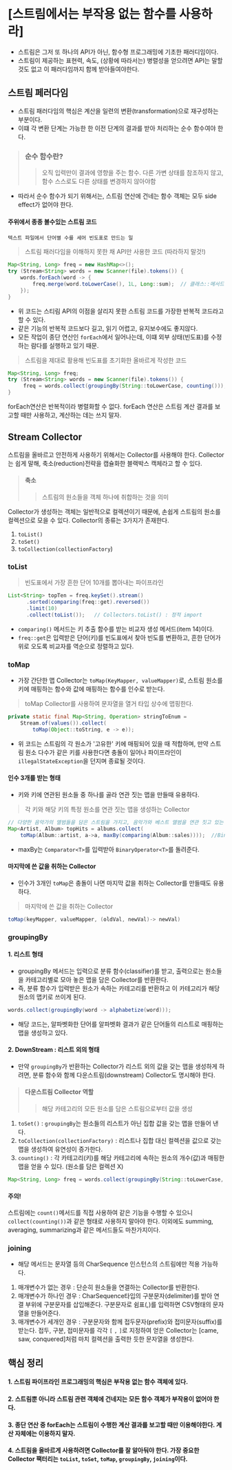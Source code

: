 # [스트림에서는 부작용 없는 함수를 사용하라]

* 스트림은 그저 또 하나의 API가 아닌, 함수형 프로그래밍에 기초한 패러디임이다.
* 스트림이 제공하는 표현력, 속도, (상황에 따라서는) 병렬성을 얻으려면 API는 말할 것도 없고 이 패러다임까지 함께 받아들여야한다.


## 스트림 페러다임
* 스트림 패러다임의 핵심은 계산을 일련의 변환(transformation)으로 재구성하는 부분이다.
* 이떄 각 변환 단계는 가능한 한 이전 단계의 결과를 받아 처리하는 순수 함수여야 한다.

> ### 순수 함수란?
>> 오직 입력만이 결과에 영향을 주는 함수. 다른 가변 상태를 참조하지 않고, 함수 스스로도 다른 상태를 변경하지 않아야함

* 따라서 순수 함수가 되기 위해서는, 스트림 연산에 건네는 함수 객체는 모두 side effect가 없어야 한다. 


#### 주위에서 종종 볼수있는 스트림 코드
	텍스트 파일에서 단어별 수를 세어 빈도표로 만드는 일

> 스트림 패러다임을 이해하지 못한 채 API만 사용한 코드 (따라하지 말것!)
```java
Map<String, Long> freq = new HashMap<>();
try (Stream<String> words = new Scanner(file).tokens()) {
	words.forEach(word -> {
		freq.merge(word.toLowerCase(), 1L, Long::sum);  // 클래스::메서드
	});
}
```
* 위 코드는 스티림 API의 이점을 살리지 못한 스트림 코드를 가장한 반복적 코드라고 할 수 있다.
* 같은 기능의 반복적 코드보다 길고, 읽기 어렵고, 유지보수에도 좋지않다.
* 모든 작업이 종단 연산인 `forEach`에서 일어나는데, 이떄 외부 상태(빈도표)를 수정하는 람다를 실행하고 있기 때문.

> 스트림을 제대로 활용해 빈도표를 초기화한 올바르게 작성한 코드
```java
Map<String, Long> freq;
try (Stream<String> words = new Scanner(file).tokens()) {
     freq = words.collect(groupingBy(String::toLowerCase, counting()));
}
```

forEach연산은 반복적이라 병렬화할 수 없다.
forEach 연산은 스트림 계산 결과를 보고할 때만 사용하고, 계산하는 데는 쓰지 말자.

## Stream Collector
스트림을 올바르고 안전하게 사용하기 위해서는 Collector를 사용해야 한다. Collector는 쉽게 말해, 축소(reduction)전략을 캡슐화한 블랙박스 캑체라고 할 수 있다.

> #### 축소
>> 스트림의 원소들을 객체 하나에 취합하는 것을 의미

Collector가 생성하는 객체는 일반적으로 컬렉션이기 때문에, 손쉽게 스트림의 원소를 컬렉션으로 모을 수 있다. Collector의 종류는 3가지가 존재한다.

1. `toList()`
2. `toSet()`
3. `toCollection(collectionFactory`)


### toList
> 빈도표에서 가장 흔한 단어 10개를 뽑아내는 파이프라인
```java
List<String> topTen = freq.keySet().stream()
      .sorted(comparing(freq::get).reversed())
      .limit(10)
      .collect(toList());   // Collectors.toList() : 정적 import
```

* `comparing()` 메서드는 키 추출 함수를 받는 비교자 생성 메서드(item 14)이다.
* `freq::get`은 입력받은 단어(키)를 빈도표에서 찾아 빈도를 변환하고, 흔한 단어가 위로 오도록 비교자를 역순으로 정렬하고 있다.

### toMap
* 가장 간단한 맵 Collector는 `toMap(KeyMapper, valueMapper)`로, 스트림 원소를 키에 매핑하는 함수와 값에 매핑하는 함수를 인수로 받는다.

> toMap Collector를 사용하여 문자열을 열거 타입 상수에 맵핑한다.
```java
private static final Map<String, Operation> stringToEnum = 
	Stream.of(values()).collect(
		toMap(Object::toString, e -> e));
```
* 위 코드는 스트림의 각 원소가 '고유한' 키에 매핑되어 있을 때 적합하며, 만약 스트림 원소 다수가 같은 키를 사용한다면 충돌이 일어나 파이프라인이 `illegalStateException`을 던지며 종료될 것이다.


#### 인수 3개를 받는 형태
* 키와 키에 연관된 원소들 중  하나를 골라 연관 짓는 맵을 만들때 유용하다.

> 각 키와 해당 키의 특정 원소를 연관 짓는 맵을 생성하는 Collector
```java
// 다양한 음악가의 앨범들을 담은 스트림을 가지고, 음악가와 베스트 앨범을 연관 짓고 있는 Collector
Map<Artist, Album> topHits = albums.collect(
	toMap(Album::artist, a->a, maxBy(comparing(Album::sales))));  //BinaryOperator.maxBy()
```

* maxBy는 `Comparator<T>`를 입력받아 `BinaryOperator<T>`를 돌려준다.

#### 마지막에 쓴 값을 취하는 Collector
* 인수가 3개인 `toMap`은 충돌이 나면 마지막 값을 취하는 Collector를 만들때도 유용하다.

> 마지막에 쓴 값을 취하는 Collector
```java
toMap(keyMapper, valueMapper, (oldVal, newVal)-> newVal)
```


### groupingBy

#### 1. 리스트 형태
* groupingBy 메서드는 입력으로 분류 함수(classifier)를 받고, 출력으로는 원소들을 카테고리별로 모아 놓은 맵을 담은 Collector를 반환한다.
* 즉, 분류 함수가 입력받은 원소가 속하는 카테고리를 반환하고 이 카테고리가 해당 원소의 맵키로 쓰이게 된다.

```java
words.collect(groupingBy(word -> alphabetize(word))); 
```
* 해당 코드는, 알파벳화한 단어를 알파벳화 결과가 같은 단어들의 리스트로 매핑하는 맵을 생성하고 있다.

#### 2. DownStream : 리스트 외의 형태
* 만약 `groupingBy`가 반환하는 Collector가 리스트 외의 값을 갖는 맵을 생성하게 하려면, 분류 함수와 함께 다운스트림(downstream) Collector도 명시해야 한다.

> #### 다운스트림 Collector 역할
>> 해당 카테고리의 모든 원소를 담은 스트림으로부터 값을 생성

1. `toSet()` : `groupingBy`는 원소들의 리스트가 아닌 집합 값을 갖는 맵을 만들어 낸다.
2. `toCollection(collectionFactory)` : 리스트나 집합 대신 컬렉션을 값으로 갖는 맵을 생성하여 유연성이 증가한다.
3. `counting()` : 각 카테고리(키)를 해당 카테고리에 속하는 원소의 개수(값)과 매핑한 맵을 얻을 수 있다. (원소를 담은 컬렉션 X)

```java
Map<String, Long> freq = words.collect(groupingBy(String::toLowerCase, counting()));
```

#### 주의!
스트림에는 `count()`메서드를 직접 사용하여 같은 기능을 수행할 수 있으니 `collect(counting())`과 같은 형태로 사용하지 말아야 한다. 
이외에도 summing, averaging, summarizing과 같은 메서드들도 마찬가지이다.



### joining
* 해당 메서드는 문자열 등의 CharSequence 인스턴스의 스트림에만 적용 가능하다.

1. 매개변수가 없는 경우 : 
	단순히 원소들을 연결하는 Collector를 반환한다.
2. 매개변수가 하나인 경우 : 
	CharSequence타입의 구분문자(delimiter)를 받아 연결 부위에 구분문자를 삽입해준다.
	구분문자로 쉼표(,)를 입력하면 CSV형태의 문자열을 만들어준다.
3. 매개변수가 세개인 경우 : 
	구분문자와 함께 접두문자(prefix)와 접미문자(suffix)를 받는다.
	접두, 구분, 접미문자를 각각 `[` `,` `]`로 지정하여 얻은 Collector는 [came, saw, conquered]처럼 마치 컬렉션을 출력한 듯한 문자열을 생성한다.


## 핵심 정리
#### 1. 스트림 파이프라인 프로그래밍의 핵심은 부작용 없는 함수 객체에 있다. 
#### 2. 스트림뿐 아니라 스트림 관련 객체에 건네지는 모든 함수 객체가 부작용이 없어야 한다.
#### 3. 종단 연산 중 forEach는 스트림이 수행한 계산 결과를 보고할 때만 이용해야한다. 계산 자체에는 이용하지 말자.
#### 4. 스트림을 올바르게 사용하려면 Collector를 잘 알아둬야 한다. 가장 중요한 Collector 팩터리는 `toList`, `toSet`, `toMap`, `groupingBy`, `joining`이다.